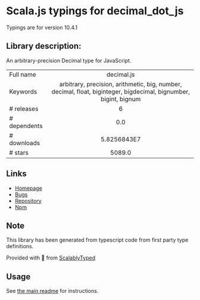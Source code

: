 
# Scala.js typings for decimal_dot_js

Typings are for version 10.4.1

## Library description:
An arbitrary-precision Decimal type for JavaScript.

|                    |                 |
| ------------------ | :-------------: |
| Full name          | decimal.js |
| Keywords           | arbitrary, precision, arithmetic, big, number, decimal, float, biginteger, bigdecimal, bignumber, bigint, bignum |
| # releases         | 6 |
| # dependents       | 0.0 |
| # downloads        | 5.8256843E7 |
| # stars            | 5089.0 |

## Links
- [Homepage](https://github.com/MikeMcl/decimal.js#readme)
- [Bugs](https://github.com/MikeMcl/decimal.js/issues)
- [Repository](https://github.com/MikeMcl/decimal.js)
- [Npm](https://www.npmjs.com/package/decimal.js)
    


## Note
This library has been generated from typescript code from first party type definitions.

Provided with :purple_heart: from [ScalablyTyped](https://github.com/oyvindberg/ScalablyTyped)

## Usage
See [the main readme](../../readme.md) for instructions.


